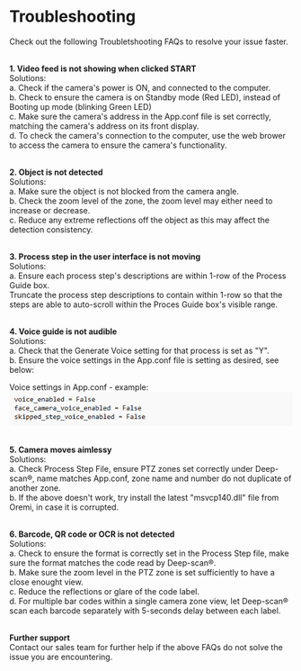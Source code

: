# **Troubleshooting**
Check out the following Troubletshooting FAQs to resolve your issue faster.
<br/>
<br/>


**1. Video feed is not showing when clicked START**
<br/>
Solutions:<br/>
a. Check if the camera's power is ON, and connected to the computer.<br/>
b. Check to ensure the camera is on Standby mode (Red LED), instead of Booting up mode (blinking Green LED)<br/>
c. Make sure the camera's address in the App.conf file is set correctly, matching the camera's address on its front display.<br/>
d. To check the camera's connection to the computer, use the web brower to access the camera to ensure the camera's functionality.<br/>
<br/>




**2. Object is not detected**
<br/>
Solutions:<br/>
a. Make sure the object is not blocked from the camera angle.<br/>
b. Check the zoom level of the zone, the zoom level may either need to increase or decrease.<br/>
c. Reduce any extreme reflections off the object as this may affect the detection consistency. <br/>
<br/>

**3. Process step in the user interface is not moving**
<br/>
Solutions:<br/>
a. Ensure each process step's descriptions are within 1-row of the Process Guide box. <br/>
Truncate the process step descriptions to contain within 1-row so that the steps are able to auto-scroll within the Proces Guide box's visible range.<br/>
<br/>


**4. Voice guide is not audible**
<br/>
Solutions:<br/>
a. Check that the Generate Voice setting for that process is set as "Y".<br/>
b. Ensure the voice settings in the App.conf file is setting as desired, see below:<br/>

Voice settings in App.conf  - example:
<br/>
![faq_1.png](faq_1.png)
<br/>
<br/>


**5. Camera moves aimlessy**
<br/>
Solutions:<br/>
a. Check Process Step File, ensure PTZ zones set correctly under Deep-scan&reg;, name matches App.conf, zone name and number do not duplicate of another zone.<br/>
b. If the above doesn't work, try install the latest "msvcp140.dll" file from Oremi, in case it is corrupted.<br/>
<br/>

**6. Barcode, QR code or OCR is not detected**
<br/>
Solutions:<br/>
a. Check to ensure the format is correctly set in the Process Step file, make sure the format matches the code read by Deep-scan&reg;.<br/>
b. Make sure the zoom level in the PTZ zone is set sufficiently to have a close enought view.<br/>
c. Reduce the reflections or glare of the code label.<br/>
d. For multiple bar codes within a single camera zone view, let Deep-scan&reg; scan each barcode separately with 5-seconds delay between each label.<br/>
<br/>


**Further support**<br/>
Contact our sales team for further help if the above FAQs do not solve the issue you are encountering.<br/>
<br/>